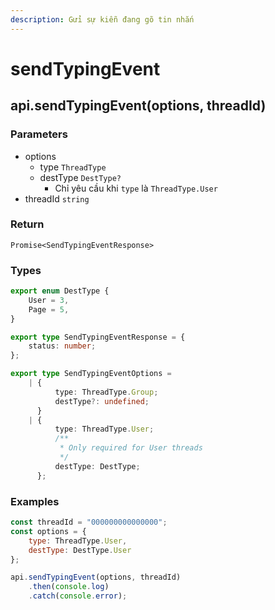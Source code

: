 ```yaml
---
description: Gửi sự kiễn đang gõ tin nhắn
---
```


# sendTypingEvent

## api.sendTypingEvent(options, threadId)

### Parameters

* options
  * type `ThreadType`
  * destType `DestType?`
    * Chỉ yêu cầu khi `type` là `ThreadType.User`
* threadId `string`

### Return

`Promise<SendTypingEventResponse>`

### Types

```typescript
export enum DestType {
    User = 3,
    Page = 5,
}

export type SendTypingEventResponse = {
    status: number;
};

export type SendTypingEventOptions =
    | {
          type: ThreadType.Group;
          destType?: undefined;
      }
    | {
          type: ThreadType.User;
          /**
           * Only required for User threads
           */
          destType: DestType;
      };
```

### Examples

```javascript
const threadId = "000000000000000";
const options = {
    type: ThreadType.User,
    destType: DestType.User  
};

api.sendTypingEvent(options, threadId)
    .then(console.log)
    .catch(console.error);
```
